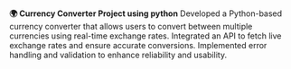 **🌍 Currency Converter Project using python**
Developed a Python-based currency converter that allows users to convert between multiple currencies using real-time exchange rates.
Integrated an API to fetch live exchange rates and ensure accurate conversions.
Implemented error handling and validation to enhance reliability and usability.

